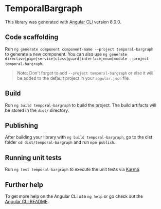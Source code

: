 # TemporalBargraph

This library was generated with [Angular CLI](https://github.com/angular/angular-cli) version 8.0.0.

## Code scaffolding

Run `ng generate component component-name --project temporal-bargraph` to generate a new component. You can also use `ng generate directive|pipe|service|class|guard|interface|enum|module --project temporal-bargraph`.
> Note: Don't forget to add `--project temporal-bargraph` or else it will be added to the default project in your `angular.json` file. 

## Build

Run `ng build temporal-bargraph` to build the project. The build artifacts will be stored in the `dist/` directory.

## Publishing

After building your library with `ng build temporal-bargraph`, go to the dist folder `cd dist/temporal-bargraph` and run `npm publish`.

## Running unit tests

Run `ng test temporal-bargraph` to execute the unit tests via [Karma](https://karma-runner.github.io).

## Further help

To get more help on the Angular CLI use `ng help` or go check out the [Angular CLI README](https://github.com/angular/angular-cli/blob/master/README.md).
